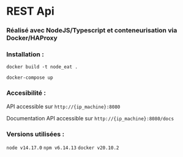 # REST Api
### Réalisé avec NodeJS/Typescript et conteneurisation via Docker/HAProxy

### Installation :

`docker build -t node_eat .`

`docker-compose up` 

### Accesibilité :

API accessible sur `http://{ip_machine}:8080`

Documentation API accessible sur `http://{ip_machine}:8080/docs`

### Versions utilisées :
`node v14.17.0`
`npm v6.14.13`
`docker v20.10.2`
